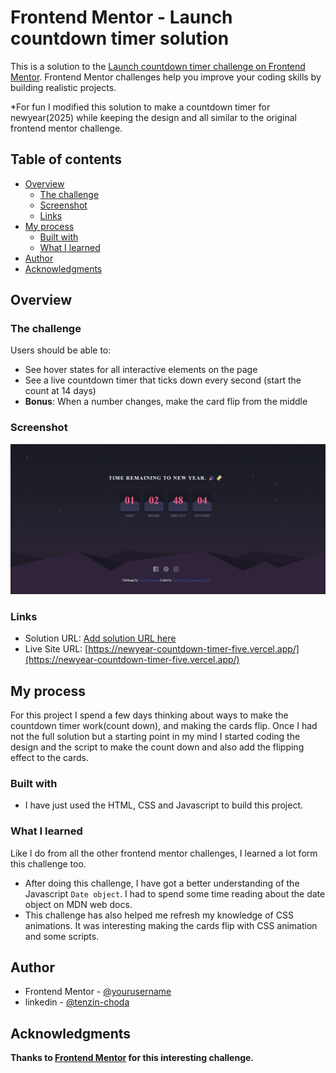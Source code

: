 # Frontend Mentor - Launch countdown timer solution

This is a solution to the [Launch countdown timer challenge on Frontend Mentor](https://www.frontendmentor.io/challenges/launch-countdown-timer-N0XkGfyz-). Frontend Mentor challenges help you improve your coding skills by building realistic projects. 

*For fun I modified this solution to make a countdown timer for newyear(2025) while keeping the design and all similar to the original frontend mentor challenge.

## Table of contents

- [Overview](#overview)
  - [The challenge](#the-challenge)
  - [Screenshot](#screenshot)
  - [Links](#links)
- [My process](#my-process)
  - [Built with](#built-with)
  - [What I learned](#what-i-learned)
- [Author](#author)
- [Acknowledgments](#acknowledgments)

## Overview

### The challenge

Users should be able to:

- See hover states for all interactive elements on the page
- See a live countdown timer that ticks down every second (start the count at 14 days)
- **Bonus**: When a number changes, make the card flip from the middle

### Screenshot

![](./images/screenshot.png)

### Links

- Solution URL: [Add solution URL here](https://your-solution-url.com)
- Live Site URL: [https://newyear-countdown-timer-five.vercel.app/](https://newyear-countdown-timer-five.vercel.app/)

## My process
For this project I spend a few days thinking about ways to make the countdown timer work(count down), and making the cards flip. Once I had not the full solution but a starting point in my mind I started coding the design and the script to make the count down and also add the flipping effect to the cards.

### Built with

- I have just used the HTML, CSS and Javascript to build this project.

### What I learned

Like I do from all the other frontend mentor challenges, I learned a lot form this challenge too.
- After doing this challenge, I have got a better understanding of the Javascript `Date object`. I had to spend some time reading about the date object on MDN web docs.
- This challenge has also helped me refresh my knowledge of CSS animations. It was interesting making the cards flip with CSS animation and some scripts. 

## Author

- Frontend Mentor - [@yourusername](https://www.frontendmentor.io/profile/yourusername)
- linkedin - [@tenzin-choda](https://www.linkedin.com/in/tenzin-choda-8497b8307?utm_source=share&utm_campaign=share_via&utm_content=profile&utm_medium)

## Acknowledgments

**Thanks to [**Frontend Mentor**](https://www.frontendmentor.io) for this interesting challenge.**
